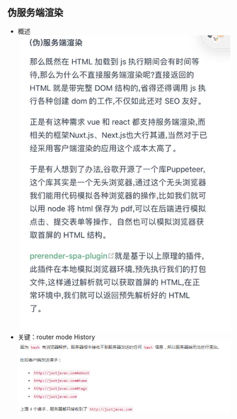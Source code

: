 <!-- toc -->
## 伪服务端渲染
+ 概述   
![Image Text](./SSR.jpg)
+ 关键：router mode History
![Image Text](./SSR-History.png)
<!-- endtoc -->